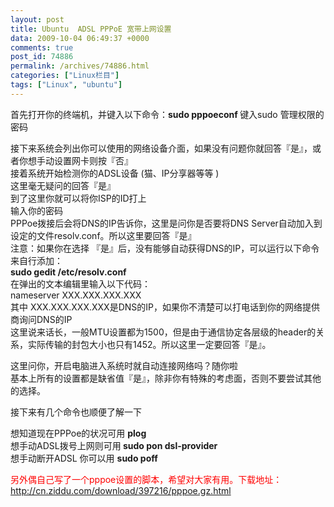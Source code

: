 ```yaml
---
layout: post
title: Ubuntu  ADSL PPPoE 宽带上网设置
data: 2009-10-04 06:49:37 +0000
comments: true
post_id: 74886
permalink: /archives/74886.html
categories: ["Linux栏目"]
tags: ["Linux", "ubuntu"]
---
```


首先打开你的终端机，并键入以下命令：<strong>sudo pppoeconf </strong>
键入sudo 管理权限的密码

接下来系统会列出你可以使用的网络设备介面，如果没有问题你就回答『是』，或者你想手动设置网卡则按『否』  
接着系统开始检测你的ADSL设备 (猫、IP分享器等等 )  
这里毫无疑问的回答『是』  
到了这里你就可以将你ISP的ID打上  
输入你的密码  
PPPoe拨接后会将DNS的IP告诉你，这里是问你是否要将DNS Server自动加入到设定的文件resolv.conf。所以这里要回答『是』  
注意：如果你在选择 『是』后，没有能够自动获得DNS的IP，可以运行以下命令来自行添加：  
<strong>sudo gedit /etc/resolv.conf </strong>  
在弹出的文本编辑里输入以下代码：  
nameserver XXX.XXX.XXX.XXX  
其中 XXX.XXX.XXX.XXX是DNS的IP，如果你不清楚可以打电话到你的网络提供商询问DNS的IP  
这里说来话长，一般MTU设置都为1500，但是由于通信协定各层级的header的关系，实际传输的封包大小也只有1452。所以这里一定要回答『是』。  

这里问你，开启电脑进入系统时就自动连接网络吗？随你啦  
基本上所有的设置都是缺省值『是』，除非你有特殊的考虑面，否则不要尝试其他的选择。  

接下来有几个命令也顺便了解一下  

想知道现在PPPoe的状况可用 <strong>plog</strong>  
想手动ADSL拨号上网则可用<strong> sudo pon dsl-provider</strong>  
想手动断开ADSL 你可以用 <strong>sudo poff </strong>  

<span style="color: #ff0000">另外偶自己写了一个pppoe设置的脚本，希望对大家有用。下载地址：http://cn.ziddu.com/download/397216/pppoe.gz.html</span>
